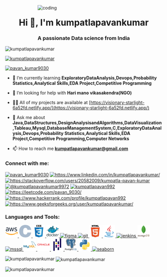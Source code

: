 <img align="right" alt="coding" width="400" src="https://giffiles.alphacoders.com/360/36000.gif">
<h1 align="center">Hi 👋, I'm kumpatlapavankumar</h1>
<h3 align="center">A passionate Data science from India</h3>

<p align="left"> <img src="https://komarev.com/ghpvc/?username=kumpatlapavankumar&label=Profile%20views&color=0e75b6&style=flat" alt="kumpatlapavankumar" /> </p>

<p align="left"> <a href="https://github.com/ryo-ma/github-profile-trophy"><img src="https://github-profile-trophy.vercel.app/?username=kumpatlapavankumar" alt="kumpatlapavankumar" /></a> </p>

<p align="left"> <a href="https://twitter.com/pavan_kumar9030" target="blank"><img src="https://img.shields.io/twitter/follow/pavan_kumar9030?logo=twitter&style=for-the-badge" alt="pavan_kumar9030" /></a> </p>

- 🌱 I’m currently learning **ExploratoryDataAnalysis,Devops,Probability Statistics,Analytical Skills,EDA Project,Competitive Programming**

- 🤝 I’m looking for help with **Hari mano vikasakendra(NGO)**

- 👨‍💻 All of my projects are available at [https://visionary-starlight-6a52fd.netlify.app/](https://visionary-starlight-6a52fd.netlify.app/)

- 💬 Ask me about **Java,DataStructures,DesignAnalysisandAlgorithms,DataVisualization,Tableau,Mysql,DatabaseManagementSystem,C,ExploratoryDataAnalysis,Devops,Probability Statistics,Analytical Skills,EDA Project,Competitive Programming,Computer Networks**

- 📫 How to reach me **kumpatlapavankumar@gmail.com**

<h3 align="left">Connect with me:</h3>
<p align="left">
<a href="https://twitter.com/pavan_kumar9030" target="blank"><img align="center" src="https://raw.githubusercontent.com/rahuldkjain/github-profile-readme-generator/master/src/images/icons/Social/twitter.svg" alt="pavan_kumar9030" height="30" width="40" /></a>
<a href="https://linkedin.com/in/https://www.linkedin.com/in/kumpatlapavankumar/" target="blank"><img align="center" src="https://raw.githubusercontent.com/rahuldkjain/github-profile-readme-generator/master/src/images/icons/Social/linked-in-alt.svg" alt="https://www.linkedin.com/in/kumpatlapavankumar/" height="30" width="40" /></a>
<a href="https://stackoverflow.com/users/https://stackoverflow.com/users/20582009/kumpatla-pavan-kumar" target="blank"><img align="center" src="https://raw.githubusercontent.com/rahuldkjain/github-profile-readme-generator/master/src/images/icons/Social/stack-overflow.svg" alt="https://stackoverflow.com/users/20582009/kumpatla-pavan-kumar" height="30" width="40" /></a>
<a href="https://www.youtube.com/c/@kumpatlapavankumar9972" target="blank"><img align="center" src="https://raw.githubusercontent.com/rahuldkjain/github-profile-readme-generator/master/src/images/icons/Social/youtube.svg" alt="@kumpatlapavankumar9972" height="30" width="40" /></a>
<a href="https://www.hackerrank.com/kumpatlapavan992" target="blank"><img align="center" src="https://raw.githubusercontent.com/rahuldkjain/github-profile-readme-generator/master/src/images/icons/Social/hackerrank.svg" alt="kumpatlapavan992" height="30" width="40" /></a>
<a href="https://www.leetcode.com/https://leetcode.com/pavan_9030/" target="blank"><img align="center" src="https://raw.githubusercontent.com/rahuldkjain/github-profile-readme-generator/master/src/images/icons/Social/leet-code.svg" alt="https://leetcode.com/pavan_9030/" height="30" width="40" /></a>
<a href="https://www.hackerearth.com/https://www.hackerrank.com/profile/kumpatlapavan992" target="blank"><img align="center" src="https://raw.githubusercontent.com/rahuldkjain/github-profile-readme-generator/master/src/images/icons/Social/hackerearth.svg" alt="https://www.hackerrank.com/profile/kumpatlapavan992" height="30" width="40" /></a>
<a href="https://auth.geeksforgeeks.org/user/https://www.geeksforgeeks.org/user/kumpatlapavankumar/" target="blank"><img align="center" src="https://raw.githubusercontent.com/rahuldkjain/github-profile-readme-generator/master/src/images/icons/Social/geeks-for-geeks.svg" alt="https://www.geeksforgeeks.org/user/kumpatlapavankumar/" height="30" width="40" /></a>
</p>

<h3 align="left">Languages and Tools:</h3>
<p align="left"> <a href="https://aws.amazon.com" target="_blank" rel="noreferrer"> <img src="https://raw.githubusercontent.com/devicons/devicon/master/icons/amazonwebservices/amazonwebservices-original-wordmark.svg" alt="aws" width="40" height="40"/> </a> <a href="https://www.cprogramming.com/" target="_blank" rel="noreferrer"> <img src="https://raw.githubusercontent.com/devicons/devicon/master/icons/c/c-original.svg" alt="c" width="40" height="40"/> </a> <a href="https://www.w3schools.com/css/" target="_blank" rel="noreferrer"> <img src="https://raw.githubusercontent.com/devicons/devicon/master/icons/css3/css3-original-wordmark.svg" alt="css3" width="40" height="40"/> </a> <a href="https://www.docker.com/" target="_blank" rel="noreferrer"> <img src="https://raw.githubusercontent.com/devicons/devicon/master/icons/docker/docker-original-wordmark.svg" alt="docker" width="40" height="40"/> </a> <a href="https://www.figma.com/" target="_blank" rel="noreferrer"> <img src="https://www.vectorlogo.zone/logos/figma/figma-icon.svg" alt="figma" width="40" height="40"/> </a> <a href="https://git-scm.com/" target="_blank" rel="noreferrer"> <img src="https://www.vectorlogo.zone/logos/git-scm/git-scm-icon.svg" alt="git" width="40" height="40"/> </a> <a href="https://www.w3.org/html/" target="_blank" rel="noreferrer"> <img src="https://raw.githubusercontent.com/devicons/devicon/master/icons/html5/html5-original-wordmark.svg" alt="html5" width="40" height="40"/> </a> <a href="https://www.java.com" target="_blank" rel="noreferrer"> <img src="https://raw.githubusercontent.com/devicons/devicon/master/icons/java/java-original.svg" alt="java" width="40" height="40"/> </a> <a href="https://www.jenkins.io" target="_blank" rel="noreferrer"> <img src="https://www.vectorlogo.zone/logos/jenkins/jenkins-icon.svg" alt="jenkins" width="40" height="40"/> </a> <a href="https://www.mongodb.com/" target="_blank" rel="noreferrer"> <img src="https://raw.githubusercontent.com/devicons/devicon/master/icons/mongodb/mongodb-original-wordmark.svg" alt="mongodb" width="40" height="40"/> </a> <a href="https://www.microsoft.com/en-us/sql-server" target="_blank" rel="noreferrer"> <img src="https://www.svgrepo.com/show/303229/microsoft-sql-server-logo.svg" alt="mssql" width="40" height="40"/> </a> <a href="https://www.mysql.com/" target="_blank" rel="noreferrer"> <img src="https://raw.githubusercontent.com/devicons/devicon/master/icons/mysql/mysql-original-wordmark.svg" alt="mysql" width="40" height="40"/> </a> <a href="https://www.oracle.com/" target="_blank" rel="noreferrer"> <img src="https://raw.githubusercontent.com/devicons/devicon/master/icons/oracle/oracle-original.svg" alt="oracle" width="40" height="40"/> </a> <a href="https://pandas.pydata.org/" target="_blank" rel="noreferrer"> <img src="https://raw.githubusercontent.com/devicons/devicon/2ae2a900d2f041da66e950e4d48052658d850630/icons/pandas/pandas-original.svg" alt="pandas" width="40" height="40"/> </a> <a href="https://www.postgresql.org" target="_blank" rel="noreferrer"> <img src="https://raw.githubusercontent.com/devicons/devicon/master/icons/postgresql/postgresql-original-wordmark.svg" alt="postgresql" width="40" height="40"/> </a> <a href="https://www.python.org" target="_blank" rel="noreferrer"> <img src="https://raw.githubusercontent.com/devicons/devicon/master/icons/python/python-original.svg" alt="python" width="40" height="40"/> </a> <a href="https://seaborn.pydata.org/" target="_blank" rel="noreferrer"> <img src="https://seaborn.pydata.org/_images/logo-mark-lightbg.svg" alt="seaborn" width="40" height="40"/> </a> </p>

<p><img align="left" src="https://github-readme-stats.vercel.app/api/top-langs?username=kumpatlapavankumar&show_icons=true&locale=en&layout=compact" alt="kumpatlapavankumar" /></p>

<p>&nbsp;<img align="center" src="https://github-readme-stats.vercel.app/api?username=kumpatlapavankumar&show_icons=true&locale=en" alt="kumpatlapavankumar" /></p>

<p><img align="center" src="https://github-readme-streak-stats.herokuapp.com/?user=kumpatlapavankumar&" alt="kumpatlapavankumar" /></p>
